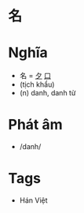 # 名

# Nghĩa
* 名 = [夕](夕.md) [口](口.md)
* (tịch khẩu)
* (n) danh, danh từ

# Phát âm
* /danh/

# Tags
* Hán Việt

<script>window.HANZI_FIELD='名';</script>
